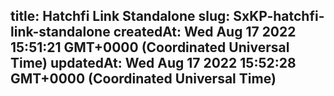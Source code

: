 
title: Hatchfi Link Standalone
slug: SxKP-hatchfi-link-standalone
createdAt: Wed Aug 17 2022 15:51:21 GMT+0000 (Coordinated Universal Time)
updatedAt: Wed Aug 17 2022 15:52:28 GMT+0000 (Coordinated Universal Time)
---

